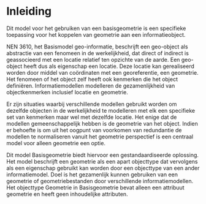 # Inleiding


Dit model voor het gebruiken van een basisgeometrie is een specifieke toepassing voor het koppelen van geometrie aan een informatieobject.

NEN 3610, het Basismodel geo-informatie, beschrijft een geo-object als
abstractie van een fenomeen in de werkelijkheid, dat direct of indirect is
geassocieerd met een locatie relatief ten opzichte van de aarde. Een geo-object
heeft dus als eigenschap een locatie. Deze locatie kan gerealiseerd worden
door middel van coördinaten met een georeferentie, een geometrie. Het fenomeen of
het object zelf heeft ook kenmerken die het object definiëren.
Informatiemodellen modelleren de gezamenlijkheid van
objectkenmerken inclusief locatie en geometrie.

Er zijn situaties waarbij verschillende modellen gebruikt worden om dezelfde
objecten in de werkelijkheid te modelleren met elk een specifieke set van
kenmerken maar wel met dezelfde locatie. Het enige dat de modellen gemeenschappelijk hebben
is de geometrie van het object. Indien er behoefte is om uit het oogpunt van
voorkomen van redundantie de modellen te normaliseren vanuit het geometrie
perspectief is een centraal model voor alleen geometrie een optie.

Dit model Basisgeometrie biedt hiervoor een gestandaardiseerde oplossing. Het
model beschrijft een geometrie als een apart objecttype dat vervolgens als een
eigenschap gebruikt kan worden door een objecttype van een ander
informatiemodel. Doel is het gezamenlijk kunnen gebruiken van een geometrie of
geometriebestanden door verschillende informatiemodellen. Het objecttype
Geometrie in Basisgeometrie bevat alleen een attribuut geometrie en heeft geen
inhoudelijke attributen.
